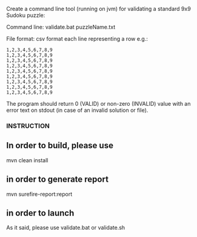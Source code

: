 Create a command line tool (running on jvm) for validating a standard 9x9 Sudoku puzzle:

Command line: validate.bat puzzleName.txt

File format: csv format each line representing a row e.g.:

```
1,2,3,4,5,6,7,8,9
1,2,3,4,5,6,7,8,9
1,2,3,4,5,6,7,8,9
1,2,3,4,5,6,7,8,9
1,2,3,4,5,6,7,8,9
1,2,3,4,5,6,7,8,9
1,2,3,4,5,6,7,8,9
1,2,3,4,5,6,7,8,9
1,2,3,4,5,6,7,8,9
```

The program should return 0 (VALID) or non-zero (INVALID) value with an error text on stdout (in case of
an invalid solution or file).

### INSTRUCTION


## In order to build, please use 

mvn clean install 

## in order to generate report

mvn surefire-report:report

## in order to launch

As it said, please use validate.bat or validate.sh

